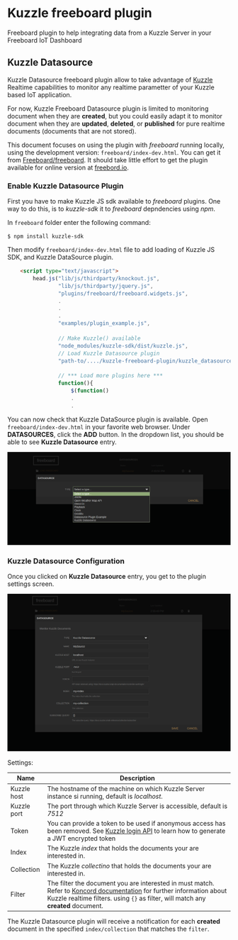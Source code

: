 # Kuzzle freeboard plugin

Freeboard plugin to help integrating data from a Kuzzle Server in your Freeboard IoT Dashboard

## Kuzzle Datasource

Kuzzle Datasource freeboard plugin allow to take advantage of [Kuzzle](http://www.kuzzle.io) Realtime capabilities to monitor any realtime parametter of your Kuzzle based IoT application.

For now, Kuzzle Freeboard Datasource plugin is limited to monitoring document when they are **created**, but you could easily adapt it to monitor document when they are **updated**, **deleted**, or **published** for pure realtime documents (documents that are not stored).

This document focuses on using the plugin with *freeboard* running locally, using the development version: `freeboard/index-dev.html`.  You can get it from [Freeboard/freeboard](https://github.com/Freeboard/freeboard). It should take little effort to get the plugin available for online version at [freebord.io](http://www.freeboard.io).

### Enable Kuzzle Datasource Plugin

First you have to make Kuzzle JS sdk available to *freeboard* plugins.
One way to do this, is to *kuzzle-sdk* it to *freeboard* depndencies using *npm*.

In `freeboard` folder enter the following command:

```console
$ npm install kuzzle-sdk
```

Then modify `freeboard/index-dev.html` file to add loading of Kuzzle JS SDK, and Kuzzle DataSource plugin.

``` html
    <script type="text/javascript">
        head.js("lib/js/thirdparty/knockout.js",
                "lib/js/thirdparty/jquery.js",
                "plugins/freeboard/freeboard.widgets.js",
                .
                .
                .
                "examples/plugin_example.js",

                // Make Kuzzle() available
                "node_modules/kuzzle-sdk/dist/kuzzle.js",
                // Load Kuzzle Datasource plugin
                "path-to/..../kuzzle-freeboard-plugin/kuzzle_datasource.js",

                // *** Load more plugins here ***
                function(){
                    $(function()
                    .
                    .
```

You can now check that Kuzzle DataSource plugin is available. Open `freeboard/index-dev.html` in your favorite web browser.
Under **DATASOURCES**, click the **ADD** button. In the dropdown list, you should be able to see **Kuzzle Datasource** entry.

![alt text](img/datasource-plugins.png "Kuzzle Datasource plugin")

### Kuzzle Datasource Configuration

Once you clicked on **Kuzzle Datasource** entry, you get to the plugin settings screen.

![alt text](img/kuzzle-datasource-settings.png "Kuzzle Datasource settings")

Settings:

| Name | Description |
|----------------------|------|
|Kuzzle host  | The hostname of the machine on which Kuzzle Server instance si running, default is *localhost*. |
| Kuzzle port | The port through which Kuzzle Server is accessible, default is *7512* |
| Token | You can provide a token to be used if anonymous access has been removed. See [Kuzzle login API](https://docs.kuzzle.io/api-documentation/controller-auth/login/) to learn how to generate a JWT encrypted token |
| Index | The Kuzzle *index* that holds the documents your are interested in. |
| Collection | The Kuzzle *collectino* that holds the documents your are interested in. |
| Filter | The filter the document you are interested in must match. Refer to [Koncord documentation](https://docs.kuzzle.io/kuzzle-dsl/essential/koncorde/) for further information about Kuzzle realtime filters. using `{}` as filter, will match any **created** document.|

The Kuzzle Datasource plugin will receive a notification for each **created** document in the specified `index/collection` that matches the `filter`.
